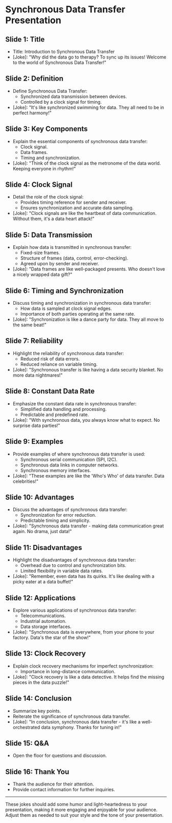 # Synchronous Data Transfer Presentation

## Slide 1: Title
- Title: Introduction to Synchronous Data Transfer
- [Joke]: "Why did the data go to therapy? To sync up its issues! Welcome to the world of Synchronous Data Transfer!"

## Slide 2: Definition
- Define Synchronous Data Transfer:
  - Synchronized data transmission between devices.
  - Controlled by a clock signal for timing.
- [Joke]: "It's like synchronized swimming for data. They all need to be in perfect harmony!"

## Slide 3: Key Components
- Explain the essential components of synchronous data transfer:
  - Clock signal.
  - Data frames.
  - Timing and synchronization.
- [Joke]: "Think of the clock signal as the metronome of the data world. Keeping everyone in rhythm!"

## Slide 4: Clock Signal
- Detail the role of the clock signal:
  - Provides timing reference for sender and receiver.
  - Ensures synchronization and accurate data sampling.
- [Joke]: "Clock signals are like the heartbeat of data communication. Without them, it's a data heart attack!"

## Slide 5: Data Transmission
- Explain how data is transmitted in synchronous transfer:
  - Fixed-size frames.
  - Structure of frames (data, control, error-checking).
  - Agreed upon by sender and receiver.
- [Joke]: "Data frames are like well-packaged presents. Who doesn't love a nicely wrapped data gift?"

## Slide 6: Timing and Synchronization
- Discuss timing and synchronization in synchronous data transfer:
  - How data is sampled at clock signal edges.
  - Importance of both parties operating at the same rate.
- [Joke]: "Synchronization is like a dance party for data. They all move to the same beat!"

## Slide 7: Reliability
- Highlight the reliability of synchronous data transfer:
  - Reduced risk of data errors.
  - Reduced reliance on variable timing.
- [Joke]: "Synchronous transfer is like having a data security blanket. No more data nightmares!"

## Slide 8: Constant Data Rate
- Emphasize the constant data rate in synchronous transfer:
  - Simplified data handling and processing.
  - Predictable and predefined rate.
- [Joke]: "With synchronous data, you always know what to expect. No surprise data parties!"

## Slide 9: Examples
- Provide examples of where synchronous data transfer is used:
  - Synchronous serial communication (SPI, I2C).
  - Synchronous data links in computer networks.
  - Synchronous memory interfaces.
- [Joke]: "These examples are like the 'Who's Who' of data transfer. Data celebrities!"

## Slide 10: Advantages
- Discuss the advantages of synchronous data transfer:
  - Synchronization for error reduction.
  - Predictable timing and simplicity.
- [Joke]: "Synchronous data transfer - making data communication great again. No drama, just data!"

## Slide 11: Disadvantages
- Highlight the disadvantages of synchronous data transfer:
  - Overhead due to control and synchronization bits.
  - Limited flexibility in variable data rates.
- [Joke]: "Remember, even data has its quirks. It's like dealing with a picky eater at a data buffet!"

## Slide 12: Applications
- Explore various applications of synchronous data transfer:
  - Telecommunications.
  - Industrial automation.
  - Data storage interfaces.
- [Joke]: "Synchronous data is everywhere, from your phone to your factory. Data's the star of the show!"

## Slide 13: Clock Recovery
- Explain clock recovery mechanisms for imperfect synchronization:
  - Importance in long-distance communication.
- [Joke]: "Clock recovery is like a data detective. It helps find the missing pieces in the data puzzle!"

## Slide 14: Conclusion
- Summarize key points.
- Reiterate the significance of synchronous data transfer.
- [Joke]: "In conclusion, synchronous data transfer - it's like a well-orchestrated data symphony. Thanks for tuning in!"

## Slide 15: Q&A
- Open the floor for questions and discussion.

## Slide 16: Thank You
- Thank the audience for their attention.
- Provide contact information for further inquiries.

---

These jokes should add some humor and light-heartedness to your presentation, making it more engaging and enjoyable for your audience. Adjust them as needed to suit your style and the tone of your presentation.
